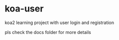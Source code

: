 # koa-user
koa2 learning project with user login and registration

pls check the docs folder for more details
